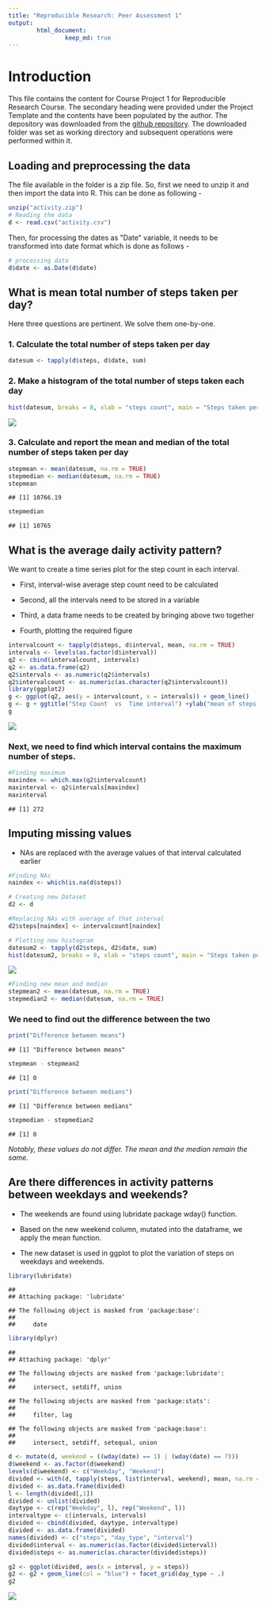 ```yaml
---
title: "Reproducible Research: Peer Assessment 1"
output: 
        html_document:
                keep_md: true
---
```



# Introduction 
This file contains the content for Course Project 1 for Reproducible Research Course. The secondary heading were provided under the Project Template and the contents have been populated by the author. The depository was downloaded from the [github repository](https://github.com/rdpeng/RepData_PeerAssessment1). The downloaded folder was set as working directory and subsequent operations were performed within it. 


## Loading and preprocessing the data
The file available in the folder is a zip file. So, first we need to unzip it and then import the data into R. This can be done as following -  


```r
unzip("activity.zip")
# Reading the data 
d <- read.csv("activity.csv")
```

Then, for processing the dates as "Date" variable, it needs to be transformed into date format which is done as follows - 

```r
# processing data
d$date <- as.Date(d$date)
```


## What is mean total number of steps taken per day?
Here three questions are pertinent. We solve them one-by-one.

### 1. Calculate the total number of steps taken per day


```r
datesum <- tapply(d$steps, d$date, sum)
```

### 2.  Make a histogram of the total number of steps taken each day


```r
hist(datesum, breaks = 8, xlab = "steps count", main = "Steps taken per day")
```

![](PA1_template_files/figure-html/unnamed-chunk-4-1.png)<!-- -->

### 3. Calculate and report the mean and median of the total number of steps taken per day


```r
stepmean <- mean(datesum, na.rm = TRUE)
stepmedian <- median(datesum, na.rm = TRUE)
stepmean
```

```
## [1] 10766.19
```

```r
stepmedian
```

```
## [1] 10765
```


## What is the average daily activity pattern?
We want to create a time series plot for the step count in each interval.

* First, interval-wise average step count need to be calculated

* Second, all the intervals need to be stored in a variable 

* Third, a data frame needs to be created by bringing above two together 

* Fourth, plotting the required figure


```r
intervalcount <- tapply(d$steps, d$interval, mean, na.rm = TRUE)
intervals <- levels(as.factor(d$interval))
q2 <- cbind(intervalcount, intervals)
q2 <- as.data.frame(q2)
q2$intervals <- as.numeric(q2$intervals)
q2$intervalcount <- as.numeric(as.character(q2$intervalcount))
library(ggplot2)
g <- ggplot(q2, aes(y = intervalcount, x = intervals)) + geom_line()
g <- g + ggtitle("Step Count  vs  Time interval") +ylab("mean of steps' count")
g
```

![](PA1_template_files/figure-html/unnamed-chunk-6-1.png)<!-- -->

### Next, we need to find which interval contains the maximum number of steps.


```r
#Finding maximum
maxindex <- which.max(q2$intervalcount)
maxinterval <- q2$intervals[maxindex]
maxinterval
```

```
## [1] 272
```


## Imputing missing values

* NAs are replaced with the average values of that interval calculated earlier


```r
#Finding NAs
naindex <- which(is.na(d$steps))

# Creating new Dataset
d2 <- d

#Replacing NAs with average of that interval
d2$steps[naindex] <- intervalcount[naindex]

# Plotting new histogram
datesum2 <- tapply(d2$steps, d2$date, sum)
hist(datesum2, breaks = 8, xlab = "steps count", main = "Steps taken per day")
```

![](PA1_template_files/figure-html/unnamed-chunk-8-1.png)<!-- -->

```r
#Finding new mean and median
stepmean2 <- mean(datesum, na.rm = TRUE)
stepmedian2 <- median(datesum, na.rm = TRUE)
```

### We need to find out the difference between the two


```r
print("Difference between means")
```

```
## [1] "Difference between means"
```

```r
stepmean - stepmean2
```

```
## [1] 0
```

```r
print("Difference between medians")
```

```
## [1] "Difference between medians"
```

```r
stepmedian - stepmedian2
```

```
## [1] 0
```

*Notably, these values do not differ. The mean and the median remain the same.*


## Are there differences in activity patterns between weekdays and weekends?

* The weekends are found using lubridate package wday() function.

* Based on the new weekend column, mutated into the dataframe, we apply the mean function.

* The new dataset is used in ggplot to plot the variation of steps on weekdays and weekends.



```r
library(lubridate)
```

```
## 
## Attaching package: 'lubridate'
```

```
## The following object is masked from 'package:base':
## 
##     date
```

```r
library(dplyr)
```

```
## 
## Attaching package: 'dplyr'
```

```
## The following objects are masked from 'package:lubridate':
## 
##     intersect, setdiff, union
```

```
## The following objects are masked from 'package:stats':
## 
##     filter, lag
```

```
## The following objects are masked from 'package:base':
## 
##     intersect, setdiff, setequal, union
```



```r
d <- mutate(d, weekend = ((wday(date) == 1) | (wday(date) == 7)))
d$weekend <- as.factor(d$weekend)
levels(d$weekend) <- c("Weekday", "Weekend")
divided <- with(d, tapply(steps, list(interval, weekend), mean, na.rm =  TRUE))
divided <- as.data.frame(divided)
l <- length(divided[,1])
divided <- unlist(divided)
daytype <- c(rep("Weekday", l), rep("Weekend", l))
intervaltype <- c(intervals, intervals)
divided <- cbind(divided, daytype, intervaltype)
divided <- as.data.frame(divided)
names(divided) <- c("steps", "day_type", "interval")
divided$interval <- as.numeric(as.factor(divided$interval))
divided$steps <- as.numeric(as.character(divided$steps))

g2 <- ggplot(divided, aes(x = interval, y = steps))
g2 <- g2 + geom_line(col = "blue") + facet_grid(day_type ~ .)
g2
```

![](PA1_template_files/figure-html/unnamed-chunk-11-1.png)<!-- -->
